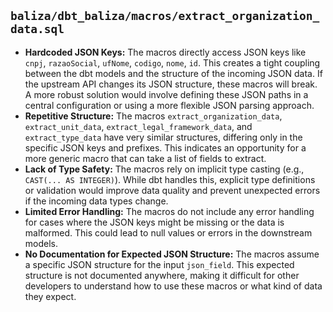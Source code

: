 ## `baliza/dbt_baliza/macros/extract_organization_data.sql`

*   **Hardcoded JSON Keys:** The macros directly access JSON keys like `cnpj`, `razaoSocial`, `ufNome`, `codigo`, `nome`, `id`. This creates a tight coupling between the dbt models and the structure of the incoming JSON data. If the upstream API changes its JSON structure, these macros will break. A more robust solution would involve defining these JSON paths in a central configuration or using a more flexible JSON parsing approach.
*   **Repetitive Structure:** The macros `extract_organization_data`, `extract_unit_data`, `extract_legal_framework_data`, and `extract_type_data` have very similar structures, differing only in the specific JSON keys and prefixes. This indicates an opportunity for a more generic macro that can take a list of fields to extract.
*   **Lack of Type Safety:** The macros rely on implicit type casting (e.g., `CAST(... AS INTEGER)`). While dbt handles this, explicit type definitions or validation would improve data quality and prevent unexpected errors if the incoming data types change.
*   **Limited Error Handling:** The macros do not include any error handling for cases where the JSON keys might be missing or the data is malformed. This could lead to null values or errors in the downstream models.
*   **No Documentation for Expected JSON Structure:** The macros assume a specific JSON structure for the input `json_field`. This expected structure is not documented anywhere, making it difficult for other developers to understand how to use these macros or what kind of data they expect.
